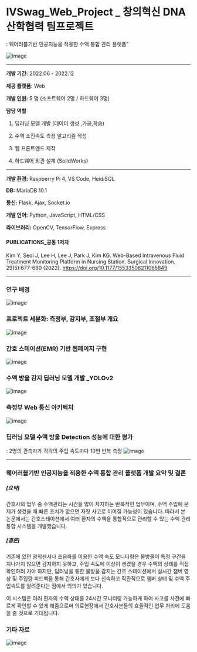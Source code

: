 # IVSwag_Web_Project _ 창의혁신 DNA 산학협력 팀프로젝트
: 웨어러블기반 인공지능을 적용한 수액 통합 관리 플랫폼”

![image](https://github.com/hyomin0804/IVSwag_Web_Project/assets/87791247/f905b19f-85ec-471a-90dc-38cb32b9eed4)

---
**개발 기간:** 2022.06 - 2022.12


**제공 플랫폼:** Web


**개발 인원:** 5 명 (소프트웨어 2명 / 하드웨어 3명)


**담당 역할**

1) 딥러닝 모델 개발 (데이터 생성 ,가공,학습)

2) 수액 소진속도 측정 알고리즘 작성
          
3) 웹 프론트엔드 제작 
          
4) 하드웨어 외관 설계 (SoildWorks)
   
---

**개발 환경:** Raspberry Pi 4,  VS Code, HeidiSQL


**DB:** MariaDB 10.1


**통신:** Flask, Ajax, Socket.io


**개발 언어:** Python, JavaScript, HTML/CSS


**라이브러리:** OpenCV, TensorFlow, Express



#### PUBLICATIONS_공동 1저자
Kim Y, Seol J, Lee H, Lee J, Park J, Kim KG. Web-Based Intravenous Fluid Treatment Monitoring Platform in Nursing Station. Surgical Innovation. 29(5):677-680 (2022). https://doi.org/10.1177/15533506211065849

---
### 연구 배경
![image](https://github.com/hyomin0804/IVSwag_Web_Project/assets/87791247/1e03f089-18c5-4a3a-ba30-63b8ae9c2c9c)

### 프로젝트 세분화: 측정부, 감지부, 조절부 개요
![image](https://github.com/hyomin0804/IVSwag_Web_Project/assets/87791247/e1ada143-947d-4d68-b7ce-63eacf7d44ad)

### 간호 스테이션(EMR) 기반 웹페이지 구현
![image](https://github.com/hyomin0804/IVSwag_Web_Project/assets/87791247/a8b39c82-c889-4963-9ae5-5a27b0a50019)

### 수액 방울 감지 딥러닝 모델 개발 _YOLOv2
![image](https://github.com/hyomin0804/IVSwag_Web_Project/assets/87791247/b14d1d56-00bc-44ed-bb1f-ec42535a781c)

### 측정부 Web 통신 아키텍처     
![image](https://github.com/hyomin0804/IVSwag_Web_Project/assets/87791247/92613496-a9db-4da7-bcb7-66f01047e405)

### 딥러닝 모델 수액 방울 Detection 성능에 대한 평가
: 2명의 관측자가 각각의 주입 속도마다 10번 반복 측정
![image](https://github.com/hyomin0804/IVSwag_Web_Project/assets/87791247/3196e395-c84b-44f1-9c83-5a961fc72fc1)

---
### 웨어러블기반 인공지능을 적용한 수액 통합 관리 플랫폼 개발 요약 및 결론
##### [요약]
간호사의 업무 중 수액관리는 시간을 많이 차지하는 반복적인 업무이며, 수액 주입에 문제가 생겼을 때 빠른 조치가 없으면 자칫 사고로 이어질 가능성이 있습니다. 따라서 본 논문에서는 간호스테이션에서 여러 환자의 수액을 통합적으로 관리할 수 있는 수액 관리 통합 시스템을 개발했습니다.

##### [결론]
기존에 있던 광학센서나 초음파를 이용한 수액 속도 모니터링은 물방울이 특정 구간을 지나가지 않으면 감지하지 못하고, 주입 속도에 이상이 생겼을 경우 수액의 상태를 직접 확인하러 가야 하지만, 딥러닝을 통한 물방울 감지는 간호 스테이션에서 실시간 챔버 영상 및 주입량 피드백을 통해 간호사에게 보다 신속하고 직관적으로 챔버 상태 및 수액 주입속도를 알려준다는 점에서 의의가 있습니다.

이 시스템은 여러 환자의 수액 상태를 24시간 모니터링 가능하게 하여 사고를 사전에 빠르게 확인할 수 있게 해줌으로써 의료현장에서 간호사분들의 효율적인 업무 처리에 도움을 줄 것으로 기대됩니다.


### 기타 자료
![image](https://github.com/hyomin0804/IVSwag_Web_Project/assets/87791247/bbf5fbb7-2c9a-4173-8c80-6f75b759f262)



          





